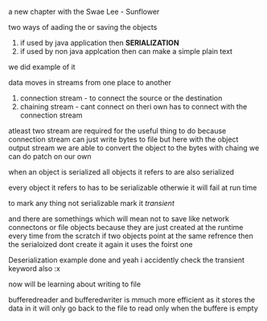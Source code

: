 a new chapter with the Swae Lee - Sunflower

two ways of aading the or saving the objects
1. if used by java application then **SERIALIZATION**
2. if used by non java applcation then can make a simple plain text

we did example of it

data moves in streams from one place to another
1. connection stream - to connect the source or the destination
2. chaining stream - cant connect on theri own has to connect with the connection stream

atleast two stream are required for the useful thing to do because connection stream can just write bytes to file but here with the object output stream we are able to convert the object to the bytes
with chaing we can do patch on our own

when an object is serialized all objects it refers to are also serialized

every object it refers to has to be serializable otherwie it will fail at run time

to mark any thing not serializable mark it *transient*

and there are somethings which will mean not to save like network connectons or file objects because they are just created at the runtime every time from the scratch
if two objects point at the same refrence then the serialoized dont create it again it uses the foirst one

Deserialization
example done and yeah i accidently check the transient keyword also :x

now will be learning about writing to file

bufferedreader and bufferedwriter is mmuch more efficient as it stores the data in it will only go back to the file to read only when the buffere  is empty